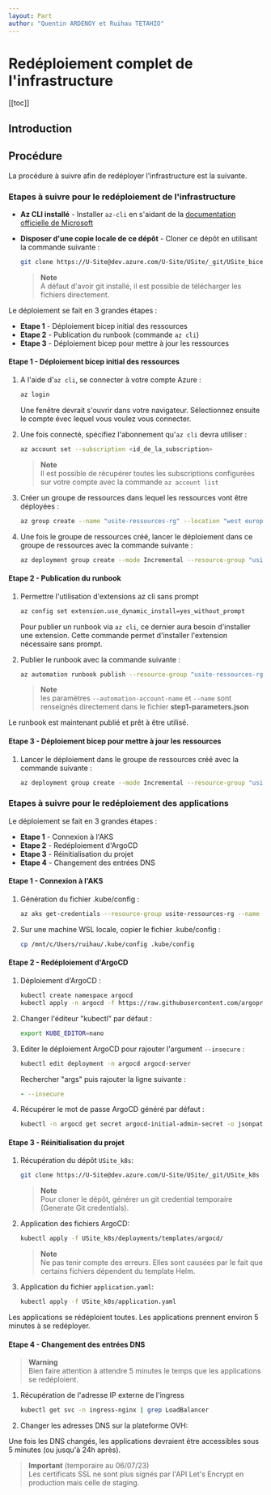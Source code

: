 ```yaml
---
layout: Part
author: "Quentin ARDENOY et Ruihau TETAHIO"
---
```


# Redéploiement complet de l'infrastructure

[[toc]]

## Introduction

## Procédure

La procédure à suivre afin de redéployer l'infrastructure est la suivante.

### Etapes à suivre pour le redéploiement de l'infrastructure

- **Az CLI installé** - Installer `az-cli` en s'aidant de la [documentation officielle de Microsoft](https://learn.microsoft.com/fr-fr/cli/azure/install-azure-cli)
- **Disposer d'une copie locale de ce dépôt** - Cloner ce dépôt en utilisant la commande suivante :

    ```bash
    git clone https://U-Site@dev.azure.com/U-Site/USite/_git/USite_bicep
    ```

    > **Note**  
    > A défaut d'avoir git installé, il est possible de télécharger les fichiers directement.

Le déploiement se fait en 3 grandes étapes :

- **Etape 1** - Déploiement bicep initial des ressources
- **Etape 2** - Publication du runbook (commande `az cli`)
- **Etape 3** - Déploiement bicep pour mettre à jour les ressources

#### Etape 1 - Déploiement bicep initial des ressources

1. A l'aide d'`az cli`, se connecter à votre compte Azure :

    ```bash
    az login
    ```

    Une fenêtre devrait s'ouvrir dans votre navigateur. Sélectionnez ensuite le compte évec lequel vous voulez vous connecter.

2. Une fois connecté, spécifiez l'abonnement qu'`az cli` devra utiliser :

    ```bash
    az account set --subscription <id_de_la_subscription>
    ```

    > **Note**  
    > Il est possible de récupérer toutes les subscriptions configurées sur votre compte avec la commande `az account list`

3. Créer un groupe de ressources dans lequel les ressources vont être déployées :

    ```bash
    az group create --name "usite-ressources-rg" --location "west europe"
    ```

4. Une fois le groupe de ressources créé, lancer le déploiement dans ce groupe de ressources avec la commande suivante :

    ```bash
    az deployment group create --mode Incremental --resource-group "usite-ressources-rg" --template-file "step1.bicep" --parameters "step1-parameters.json"
    ```

#### Etape 2 - Publication du runbook

1. Permettre l'utilisation d'extensions az cli sans prompt

    ```bash
    az config set extension.use_dynamic_install=yes_without_prompt
    ```

    Pour publier un runbook via `az cli`, ce dernier aura besoin d'installer une extension. Cette commande permet d'installer l'extension nécessaire sans prompt.

2. Publier le runbook avec la commande suivante :

    ```bash
    az automation runbook publish --resource-group "usite-ressources-rg" --automation-account-name "AutomationAccount" --name "Stop-and-Start-AKS"
    ```

    > **Note**  
    > les paramètres `--automation-account-name` et `--name` sont renseignés directement dans le fichier **step1-parameters.json**

Le runbook est maintenant publié et prêt à être utilisé.

#### Etape 3 - Déploiement bicep pour mettre à jour les ressources

1. Lancer le déploiement dans le groupe de ressources créé avec la commande suivante :

    ```bash
    az deployment group create --mode Incremental --resource-group "usite-ressources-rg" --template-file "step2.bicep" --parameters "step2-parameters.json"
    ```

### Etapes à suivre pour le redéploiement des applications

Le déploiement se fait en 3 grandes étapes :

- **Etape 1** - Connexion à l'AKS
- **Etape 2** - Redéploiement d'ArgoCD
- **Etape 3** - Réinitialisation du projet
- **Etape 4** - Changement des entrées DNS

#### Etape 1 - Connexion à l'AKS

1. Génération du fichier .kube/config :

    ```bash
    az aks get-credentials --resource-group usite-ressources-rg --name usite-aks-cluster01rt
    ```

2. Sur une machine WSL locale, copier le fichier .kube/config :

    ```bash
    cp /mnt/c/Users/ruihau/.kube/config .kube/config
    ```

#### Etape 2 - Redéploiement d'ArgoCD

1. Déploiement d'ArgoCD :

    ```bash
    kubectl create namespace argocd
    kubectl apply -n argocd -f https://raw.githubusercontent.com/argoproj/argo-cd/stable/manifests/install.yaml
    ```

2. Changer l'éditeur "kubectl" par défaut :

    ```bash
    export KUBE_EDITOR=nano
    ```

3. Editer le déploiement ArgoCD pour rajouter l'argument `--insecure` :

    ```bash
    kubectl edit deployment -n argocd argocd-server
    ```

    Rechercher "args" puis rajouter la ligne suivante :

    ```yaml
    - --insecure
    ```

4. Récupérer le mot de passe ArgoCD généré par défaut :

    ```bash
    kubectl -n argocd get secret argocd-initial-admin-secret -o jsonpath="{.data.password}" | base64 -d
    ```

#### Etape 3 - Réinitialisation du projet

1. Récupération du dépôt `USite_k8s`:

    ```bash
    git clone https://U-Site@dev.azure.com/U-Site/USite/_git/USite_k8s
    ```

    > **Note**  
    > Pour cloner le dépôt, générer un git credential temporaire (Generate Git credentials).

2. Application des fichiers ArgoCD:

    ```bash
    kubectl apply -f USite_k8s/deployments/templates/argocd/
    ```

    > **Note**  
    > Ne pas tenir compte des erreurs. Elles sont causées par le fait que certains fichiers dépendent du template Helm.

3. Application du fichier `application.yaml`:

    ```bash
    kubectl apply -f USite_k8s/application.yaml
    ```

Les applications se rédéploient toutes. Les applications prennent environ 5 minutes à se redéployer.

#### Etape 4 - Changement des entrées DNS

> **Warning**  
> Bien faire attention à attendre 5 minutes le temps que les applications se redéploient.

1. Récupération de l'adresse IP externe de l'ingress

    ```bash
    kubectl get svc -n ingress-nginx | grep LoadBalancer
    ```

2. Changer les adresses DNS sur la plateforme OVH:

Une fois les DNS changés, les applications devraient être accessibles sous 5 minutes (ou jusqu'à 24h après).

> **Important** (temporaire au 06/07/23)  
> Les certificats SSL ne sont plus signés par l'API Let's Encrypt en production mais celle de staging.

